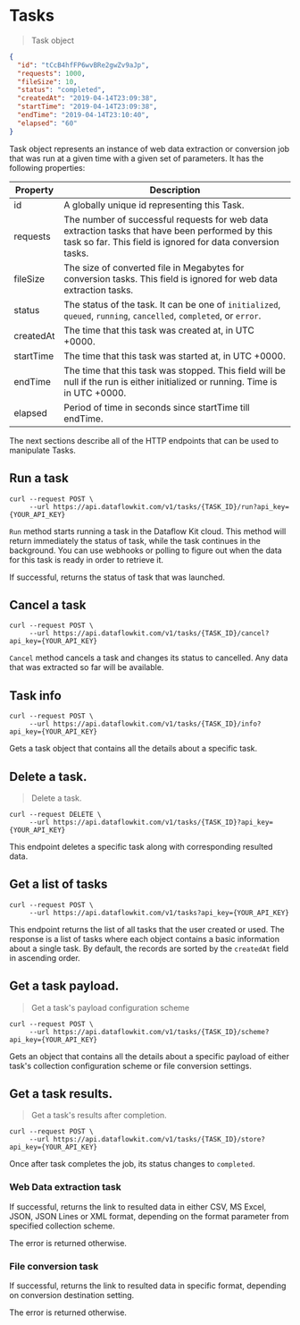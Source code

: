 # Tasks

>Task object

```json
{
  "id": "tCcB4hfFP6wvBRe2gwZv9aJp",
  "requests": 1000,
  "fileSize": 10,
  "status": "completed",
  "createdAt": "2019-04-14T23:09:38",
  "startTime": "2019-04-14T23:09:38",
  "endTime": "2019-04-14T23:10:40",
  "elapsed": "60"
}
```

Task object represents an instance of web data extraction or conversion job that was run at a given time with a given set of parameters. It has the following properties:

Property |  Description 
---------- |  ----- 
id | A globally unique id representing this Task.
requests | The number of successful requests for web data extraction tasks that have been performed by this task so far. This field is ignored for data conversion tasks. 
fileSize | The size of converted file in Megabytes for conversion tasks. This field is ignored for web data extraction tasks. 
status | The status of the task. It can be one of <code>initialized</code>, <code>queued</code>, <code>running</code>, <code>cancelled</code>, <code>completed</code>, or <code>error</code>.
createdAt | The time that this task was created at, in UTC +0000.
startTime | The time that this task was started at, in UTC +0000.
endTime | The time that this task was stopped. This field will be null if the run is either initialized or running. Time is in UTC +0000.
elapsed | Period of time in seconds since startTime till endTime. 

The next sections describe all of the HTTP endpoints that can be used to manipulate Tasks.

## Run a task

```shell
curl --request POST \
     --url https://api.dataflowkit.com/v1/tasks/{TASK_ID}/run?api_key={YOUR_API_KEY}
```

<code>Run</code> method starts running a task in the Dataflow Kit cloud. This method will return immediately the status of task, while the task continues in the background. You can use webhooks or polling to figure out when the data for this task is ready in order to retrieve it.

If successful, returns the status of task that was launched.

## Cancel a task

```shell
curl --request POST \
     --url https://api.dataflowkit.com/v1/tasks/{TASK_ID}/cancel?api_key={YOUR_API_KEY}
```

<code>Cancel</code> method cancels a task and changes its status to cancelled. Any data that was extracted so far will be available.

## Task info

```shell
curl --request POST \
     --url https://api.dataflowkit.com/v1/tasks/{TASK_ID}/info?api_key={YOUR_API_KEY}
```

Gets a task object that contains all the details about a specific task.

## Delete a task.

>Delete a task.

```shell
curl --request DELETE \
     --url https://api.dataflowkit.com/v1/tasks/{TASK_ID}?api_key={YOUR_API_KEY}
```

This endpoint deletes a specific task along with corresponding resulted data.


## Get a list of tasks

```shell
curl --request POST \
     --url https://api.dataflowkit.com/v1/tasks?api_key={YOUR_API_KEY}
```

This endpoint returns the list of all tasks that the user created or used. The response is a list of tasks where each object contains a basic information about a single task. By default, the records are sorted by the <code>createdAt</code> field in ascending order.

## Get a task payload.

>Get a task's payload configuration scheme

```shell
curl --request POST \
     --url https://api.dataflowkit.com/v1/tasks/{TASK_ID}/scheme?api_key={YOUR_API_KEY}
```

Gets an object that contains all the details about a specific payload of either task's collection configuration scheme or file conversion settings.

## Get a task results.

>Get a task's results after completion.

```shell
curl --request POST \
     --url https://api.dataflowkit.com/v1/tasks/{TASK_ID}/store?api_key={YOUR_API_KEY}
```

Once after task completes the job, its status changes to <code>completed</code>.

### Web Data extraction task

If successful, returns the link to resulted data in either CSV, MS Excel, JSON, JSON Lines or XML format, depending on the format parameter from specified collection scheme.

The error is returned otherwise.

### File conversion task

If successful, returns the link to resulted data in specific format, depending on conversion destination setting.

The error is returned otherwise.
